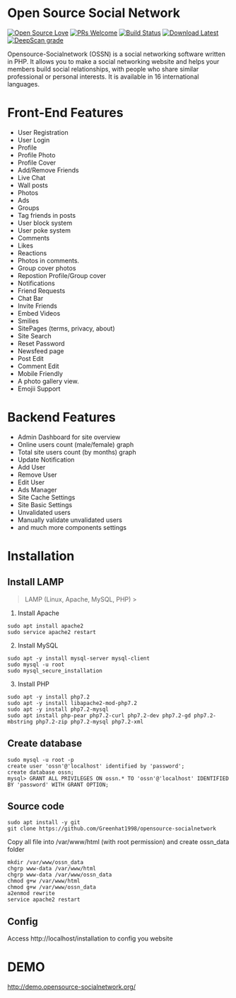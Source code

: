 Open Source Social Network
======================================
[![Open Source Love](https://badges.frapsoft.com/os/v2/open-source.svg?v=102)](https://www.opensource-socialnetwork.org/)
[![PRs Welcome](https://img.shields.io/badge/PRs-welcome-brightgreen.svg?style=flat-square)](https://www.opensource-socialnetwork.org/)
[![Build Status](https://travis-ci.org/opensource-socialnetwork/opensource-socialnetwork.svg?branch=v5.x)](https://travis-ci.org/opensource-socialnetwork/opensource-socialnetwork)
[![Download Latest](https://img.shields.io/badge/Download-Latest%20Version-blue.svg)](https://www.opensource-socialnetwork.org/download)
[![DeepScan grade](https://deepscan.io/api/teams/4774/projects/6525/branches/54923/badge/grade.svg)](https://deepscan.io/dashboard#view=project&tid=4774&pid=6525&bid=54923)

Opensource-Socialnetwork (OSSN) is a social networking software written in PHP. It allows you to make a social networking website and helps your members build social relationships, with people who share similar professional or personal interests. It is available in 16 international languages.

Front-End Features
===================
* User Registration
* User Login
* Profile 
* Profile Photo
* Profile Cover
* Add/Remove Friends
* Live Chat
* Wall posts
* Photos
* Ads
* Groups
* Tag friends in posts
* User block system
* User poke system
* Comments
* Likes
* Reactions
* Photos in comments.
* Group cover photos
* Repostion Profile/Group cover
* Notifications
* Friend Requests
* Chat Bar
* Invite Friends
* Embed Videos
* Smilies
* SitePages (terms, privacy, about)
* Site Search
* Reset Password
* Newsfeed page
* Post Edit
* Comment Edit
* Mobile Friendly
* A photo gallery view.
* Emojii Support

Backend Features
=================

* Admin Dashboard for site overview
* Online users count (male/female) graph
* Total site users count (by months) graph
* Update Notification
* Add User
* Remove User
* Edit User
* Ads Manager
* Site Cache Settings
* Site Basic Settings
* Unvalidated users
* Manually validate unvalidated users
* and much more components settings

Installation
============

## Install LAMP
> LAMP (Linux, Apache, MySQL, PHP) >
1. Install Apache
```
sudo apt install apache2
sudo service apache2 restart
```
2. Install MySQL
```
sudo apt -y install mysql-server mysql-client
sudo mysql -u root
sudo mysql_secure_installation
```
3. Install PHP
```
sudo apt -y install php7.2
sudo apt -y install libapache2-mod-php7.2
sudo apt -y install php7.2-mysql
sudo apt install php-pear php7.2-curl php7.2-dev php7.2-gd php7.2-mbstring php7.2-zip php7.2-mysql php7.2-xml
```
## Create database
```
sudo mysql -u root -p
create user 'ossn'@'localhost' identified by 'password';
create database ossn;
mysql> GRANT ALL PRIVILEGES ON ossn.* TO 'ossn'@'localhost' IDENTIFIED BY 'password' WITH GRANT OPTION;
```
## Source code
```
sudo apt install -y git
git clone https://github.com/Greenhat1998/opensource-socialnetwork
```
Copy all file into /var/www/html (with root permission) and create ossn_data folder
```
mkdir /var/www/ossn_data
chgrp www-data /var/www/html
chgrp www-data /var/www/ossn_data
chmod g+w /var/www/html
chmod g+w /var/www/ossn_data
a2enmod rewrite
service apache2 restart
```
## Config
Access http://localhost/installation to config you website

DEMO
====
http://demo.opensource-socialnetwork.org/
